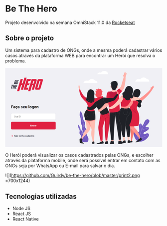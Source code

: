 # Be The Hero
Projeto desenvolvido na semana OmniStack 11.0 da [Rocketseat](https://rocketseat.com.br/)

## Sobre o projeto
Um sistema para cadastro de ONGs, onde a mesma poderá cadastrar vários casos através da plataforma WEB para encontrar um Herói que resolva o problema.

![](https://github.com/Guirdy/be-the-hero/blob/master/print.png)

O Herói poderá visualizar os casos cadastrados pelas ONGs, e escolher através da plataforma mobile, onde será possível entrar em contato com as ONGs seja por WhatsApp ou E-mail para salvar o dia.

![](https://github.com/Guirdy/be-the-hero/blob/master/print2.png =700x1244)

## Tecnologias utilizadas
- Node JS
- React JS
- React Native
